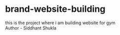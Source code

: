 # brand-website-building
this is the project where i am building website for gym
<br>
Author - Siddhant Shukla
